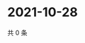# 2021-10-28

共 0 条

<!-- BEGIN WEIBO -->
<!-- 最后更新时间 Thu Oct 28 2021 02:10:21 GMT+0800 (China Standard Time) -->

<!-- END WEIBO -->
